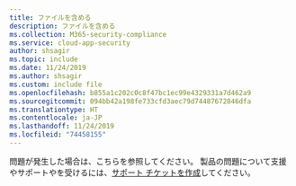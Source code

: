 ```yaml
---
title: ファイルを含める
description: ファイルを含める
ms.collection: M365-security-compliance
ms.service: cloud-app-security
author: shsagir
ms.topic: include
ms.date: 11/24/2019
ms.author: shsagir
ms.custom: include file
ms.openlocfilehash: b855a1c202c0c8f47bc1ec99e4329331a7d462a9
ms.sourcegitcommit: 094bb42a198fe733cfd3aec79d74487672846dfa
ms.translationtype: HT
ms.contentlocale: ja-JP
ms.lasthandoff: 11/24/2019
ms.locfileid: "74458155"
---
```

問題が発生した場合は、こちらを参照してください。 製品の問題について支援やサポートやを受けるには、[サポート チケットを作成](../support-and-ts.md)してください。